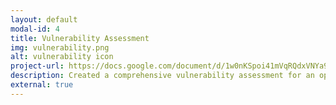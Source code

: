```yaml
---
layout: default
modal-id: 4
title: Vulnerability Assessment
img: vulnerability.png
alt: vulnerability icon
project-url: https://docs.google.com/document/d/1w0nKSpoi41mVqRQdxVNYa9yCIyi1MeSxdSC8JwXu3Yw/preview
description: Created a comprehensive vulnerability assessment for an open public database server, analyzing risk factors and proposing security enhancements in line with NIST SP 800-30 to mitigate potential threats and safeguard business operations.
external: true
---
```

